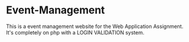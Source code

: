 # Event-Management
This is a event management website for the Web Application Assignment. It's completely on php with a LOGIN VALIDATION system.
